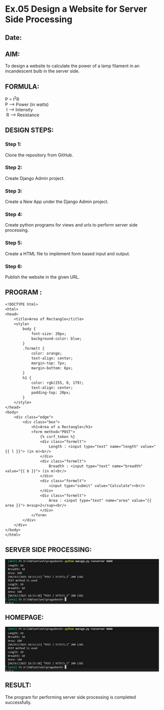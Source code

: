 # Ex.05 Design a Website for Server Side Processing
## Date:

## AIM:
 To design a website to calculate the power of a lamp filament in an incandescent bulb in the server side. 


## FORMULA:
P = I<sup>2</sup>R
<br> P --> Power (in watts)
<br> I --> Intensity
<br> R --> Resistance

## DESIGN STEPS:

### Step 1:
Clone the repository from GitHub.

### Step 2:
Create Django Admin project.

### Step 3:
Create a New App under the Django Admin project.

### Step 4:
Create python programs for views and urls to perform server side processing.

### Step 5:
Create a HTML file to implement form based input and output.

### Step 6:
Publish the website in the given URL.

## PROGRAM :
~~~
<!DOCTYPE html>
<html>
<head>
    <title>Area of Rectangle</title>
    <style>
        body {
            font-size: 20px;
            background-color: blue;
        }
        .formelt {
            color: orange;
            text-align: center;
            margin-top: 7px;
            margin-bottom: 6px;
        }
        h1 {
            color: rgb(255, 0, 179);
            text-align: center;
            padding-top: 20px;
        }
    </style>
</head>
<body>
    <div class="edge">
        <div class="box">
            <h1>Area of a Rectangle</h1>
            <form method="POST">
                {% csrf_token %}
                <div class="formelt">
                    Length : <input type="text" name="length" value="{{ l }}"> (in m)<br/>
                </div>
                <div class="formelt">
                    Breadth : <input type="text" name="breadth" value="{{ b }}"> (in m)<br/>
                </div>
                <div class="formelt">
                    <input type="submit" value="Calculate"><br/>
                </div>
                <div class="formelt">
                    Area : <input type="text" name="area" value="{{ area }}"> m<sup>2</sup><br/>
                </div>
            </form>
        </div>
    </div>
</body>
</html>
~~~

    


## SERVER SIDE PROCESSING:
![alt text](<Screenshot 2025-10-06 192357.png>)

## HOMEPAGE:
![alt text](<Screenshot 2025-10-06 192357.png>)


## RESULT:
The program for performing server side processing is completed successfully.
